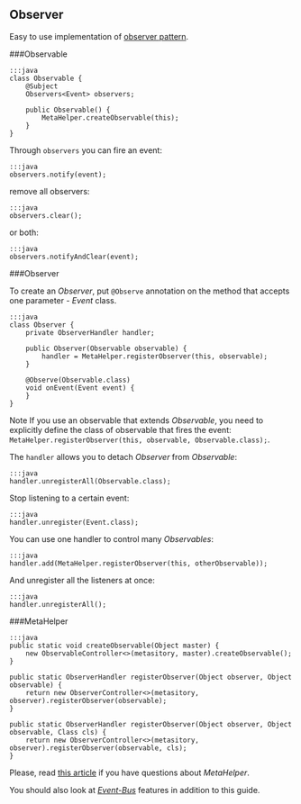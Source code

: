 <div class="page-header">
    <h2>Observer</h2>
</div>

Easy to use implementation of [observer pattern](https://en.wikipedia.org/wiki/Observer_pattern).

###Observable

    :::java
    class Observable {
        @Subject
        Observers<Event> observers;

        public Observable() {
            MetaHelper.createObservable(this);
        }
    }

Through `observers` you can fire an event:

    :::java
    observers.notify(event);

remove all observers:

    :::java
    observers.clear();

or both:

    :::java
    observers.notifyAndClear(event);


###Observer

To create an *Observer*, put `@Observe` annotation on the method that accepts one parameter - *Event* class.

    :::java
    class Observer {
        private ObserverHandler handler;

        public Observer(Observable observable) {
            handler = MetaHelper.registerObserver(this, observable);
        }

        @Observe(Observable.class)
        void onEvent(Event event) {
        }
    }

<span class="label label-info">Note</span> If you use an observable that extends *Observable*, you need to explicitly define the class of observable that fires the event: `MetaHelper.registerObserver(this, observable, Observable.class);`.

The `handler` allows you to detach *Observer* from *Observable*:

    :::java
    handler.unregisterAll(Observable.class);

Stop listening to a certain event:

    :::java
    handler.unregister(Event.class);


You can use one handler to control many *Observables*:

    :::java
    handler.add(MetaHelper.registerObserver(this, otherObservable));

And unregister all the listeners at once:

    :::java
    handler.unregisterAll();

###MetaHelper

    :::java
    public static void createObservable(Object master) {
        new ObservableController<>(metasitory, master).createObservable();
    }

    public static ObserverHandler registerObserver(Object observer, Object observable) {
        return new ObserverController<>(metasitory, observer).registerObserver(observable);
    }

    public static ObserverHandler registerObserver(Object observer, Object observable, Class cls) {
        return new ObserverController<>(metasitory, observer).registerObserver(observable, cls);
    }

Please, read [this article](/guide/meta-helper.html) if you have questions about *MetaHelper*.

You should also look at [*Event-Bus*](/guide/event-bus.html) features in addition to this guide.

